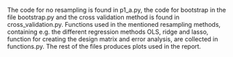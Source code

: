 The code for no resampling is found in p1_a.py, the code for bootstrap in the file bootstrap.py and the cross validation method is found in cross_validation.py. Functions used in the mentioned resampling methods, containing e.g. the different regression methods OLS, ridge and lasso, function for creating the design matrix and error analysis, are collected in functions.py. The rest of the files produces plots used in the report.

